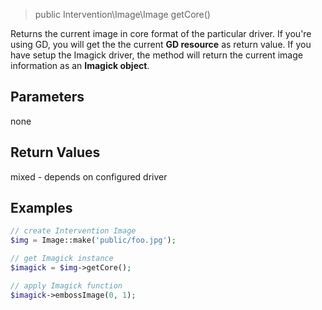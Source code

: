 > public Intervention\Image\Image getCore()

Returns the current image in core format of the particular driver. If you're using GD, you will get the the current **GD resource** as return value. If you have setup the Imagick driver, the method will return the current image information as an **Imagick object**.

## Parameters

none

## Return Values

mixed - depends on configured driver

## Examples

```php
// create Intervention Image
$img = Image::make('public/foo.jpg');

// get Imagick instance
$imagick = $img->getCore();

// apply Imagick function
$imagick->embossImage(0, 1);
```
